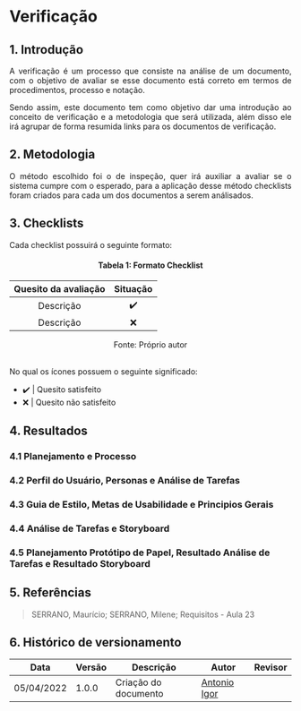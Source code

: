 # Verificação

## 1. Introdução

<p align="justify">
A verificação é um processo que consiste na análise de um documento, com o objetivo de avaliar se esse documento está correto em termos de procedimentos, processo e notação.
</p>
<p align="justify">
Sendo assim, este documento tem como objetivo dar uma introdução ao conceito de verificação e a metodologia que será utilizada, além disso ele irá agrupar de forma resumida links para os documentos de verificação. 
</p>

## 2. Metodologia

<p align="justify">
 O método escolhido foi o de inspeção, quer irá auxiliar a avaliar se o sistema cumpre com o esperado, para a aplicação desse método checklists foram criados para cada um dos documentos a serem análisados.
</p>

## 3. Checklists

<p align="justify">
Cada checklist possuirá o seguinte formato:
</p>

<center>

#### Tabela 1: Formato Checklist

| Quesito da avaliação | Situação |
| :------------------: | :------: |
| Descrição | ✔️ |
| Descrição | ❌ |

<figcaption>Fonte: Próprio autor</figcaption>
</center>

<br>
<p align="justify">
No qual os ícones possuem o seguinte significado:
</p>

-  ✔️ | Quesito satisfeito
-  ❌ | Quesito não satisfeito

## 4. Resultados

### 4.1 Planejamento e Processo

### 4.2 Perfil do Usuário, Personas e Análise de Tarefas

### 4.3 Guia de Estilo, Metas de Usabilidade e Principios Gerais

### 4.4 Análise de Tarefas e Storyboard

### 4.5 Planejamento Protótipo de Papel, Resultado Análise de Tarefas e Resultado Storyboard 

## 5. Referências

> SERRANO, Maurício; SERRANO, Milene; Requisitos - Aula 23

## 6. Histórico de versionamento

|Data|Versão|Descrição|Autor|Revisor
|-|-|-|-|-|
|05/04/2022|1.0.0| Criação do documento | [Antonio Igor](https://github.com/antonioigorcarvalho) |  |

